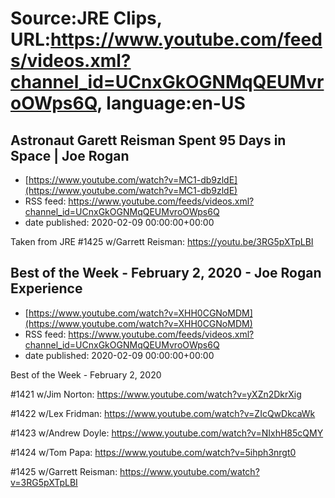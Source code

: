 # Source:JRE Clips, URL:https://www.youtube.com/feeds/videos.xml?channel_id=UCnxGkOGNMqQEUMvroOWps6Q, language:en-US

## Astronaut Garett Reisman Spent 95 Days in Space | Joe Rogan
 - [https://www.youtube.com/watch?v=MC1-db9zldE](https://www.youtube.com/watch?v=MC1-db9zldE)
 - RSS feed: https://www.youtube.com/feeds/videos.xml?channel_id=UCnxGkOGNMqQEUMvroOWps6Q
 - date published: 2020-02-09 00:00:00+00:00

Taken from JRE #1425 w/Garrett Reisman:
https://youtu.be/3RG5pXTpLBI

## Best of the Week - February 2, 2020 - Joe Rogan Experience
 - [https://www.youtube.com/watch?v=XHH0CGNoMDM](https://www.youtube.com/watch?v=XHH0CGNoMDM)
 - RSS feed: https://www.youtube.com/feeds/videos.xml?channel_id=UCnxGkOGNMqQEUMvroOWps6Q
 - date published: 2020-02-09 00:00:00+00:00

Best of the Week - February 2, 2020

#1421 w/Jim Norton: 
https://www.youtube.com/watch?v=yXZn2DkrXig

#1422 w/Lex Fridman:
https://www.youtube.com/watch?v=ZIcQwDkcaWk

#1423 w/Andrew Doyle:
https://www.youtube.com/watch?v=NIxhH85cQMY

#1424 w/Tom Papa:
https://www.youtube.com/watch?v=5ihph3nrgt0

#1425 w/Garrett Reisman:
https://www.youtube.com/watch?v=3RG5pXTpLBI

